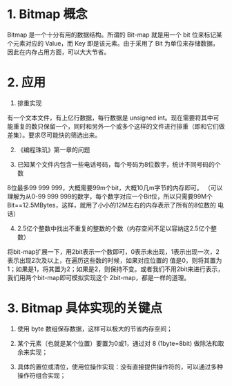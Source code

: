 # 1. Bitmap 概念

Bitmap 是一个十分有用的数据结构。所谓的 Bit-map 就是用一个 bit 位来标记某个元素对应的 Value，而 Key 即是该元素。由于采用了 Bit 为单位来存储数据，因此在内存占用方面，可以大大节省。

# 2. 应用

1. 排重实现

  有一个文本文件，有上亿行数据，每行数据是 unsigned int。现在需要将其中可能重复的数只保留一个，同时和另外一个或多个这样的文件进行排重（即和它们做差集）。要求尽可能快的筛选出来。

2. 《编程珠玑》第一章的问题

3. 已知某个文件内包含一些电话号码，每个号码为8位数字，统计不同号码的个数

  8位最多99 999 999，大概需要99m个bit，大概10几m字节的内存即可。 （可以理解为从0-99 999 999的数字，每个数字对应一个Bit位，所以只需要99M个Bit==12.5MBytes，这样，就用了小小的12M左右的内存表示了所有的8位数的 电话）

4. 2.5亿个整数中找出不重复的整数的个数（内存空间不足以容纳这2.5亿个整数）

  将bit-map扩展一下，用2bit表示一个数即可，0表示未出现，1表示出现一次，2表示出现2次及以上，在遍历这些数的时候，如果对应位置的 值是0，则将其置为1；如果是1，将其置为2；如果是2，则保持不变。或者我们不用2bit来进行表示，我们用两个bit-map即可模拟实现这个 2bit-map，都是一样的道理。

# 3. Bitmap 具体实现的关键点

1. 使用 byte 数组保存数据，这样可以极大的节省内存空间；

2. 某个元素（也就是某个位置）要置为0或1，通过对 8 (1byte=8bit) 做除法和取余来实现；

3. 具体的置位或清位，使用位操作实现：没有直接提供操作符的，可以通过多种操作符组合实现；
